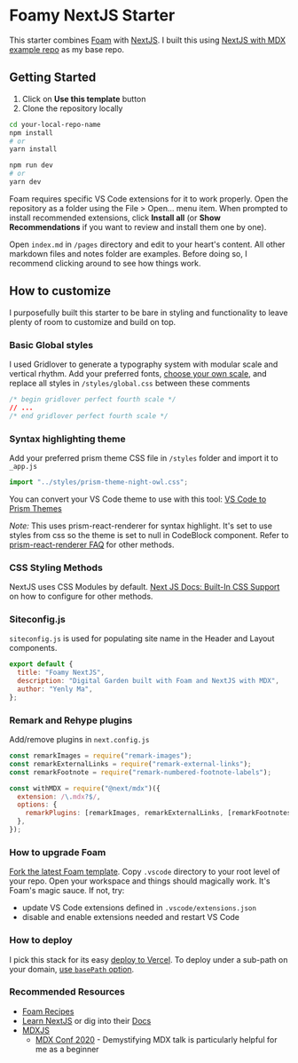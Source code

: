# Foamy NextJS Starter

This starter combines [Foam](https://foambubble.github.io/foam) with [NextJS](https://nextjs.org). I built this using [NextJS with MDX example repo](https://github.com/vercel/next.js/tree/canary/examples/with-mdx) as my base repo.

## Getting Started

1. Click on **Use this template** button
2. Clone the repository locally

```bash
cd your-local-repo-name
npm install
# or
yarn install

npm run dev
# or
yarn dev
```

Foam requires specific VS Code extensions for it to work properly. Open the repository as a folder using the File > Open... menu item. When prompted to install recommended extensions, click **Install all** (or **Show Recommendations** if you want to review and install them one by one).

Open `index.md` in `/pages` directory and edit to your heart's content. All other markdown files and notes folder are examples. Before doing so, I recommend clicking around to see how things work.

## How to customize

I purposefully built this starter to be bare in styling and functionality to leave plenty of room to customize and build on top.

### Basic Global styles

I used Gridlover to generate a typography system with modular scale and vertical rhythm. Add your preferred fonts, [choose your own scale](https://www.gridlover.net/try), and replace all styles in `/styles/global.css` between these comments

```CSS
/* begin gridlover perfect fourth scale */
// ...
/* end gridlover perfect fourth scale */
```

### Syntax highlighting theme

Add your preferred prism theme CSS file in `/styles` folder and import it to `_app.js`

```javascript
import "../styles/prism-theme-night-owl.css";
```

You can convert your VS Code theme to use with this tool:
[VS Code to Prism Themes](https://prism.dotenv.dev/)

_Note:_ This uses prism-react-renderer for syntax highlight. It's set to use styles from css so the theme is set to null in CodeBlock component. Refer to [prism-react-renderer FAQ](https://github.com/FormidableLabs/prism-react-renderer#faq) for other methods.

### CSS Styling Methods

NextJS uses CSS Modules by default. [Next JS Docs: Built-In CSS Support](https://nextjs.org/docs/basic-features/built-in-css-support) on how to configure for other methods.

### Siteconfig.js

`siteconfig.js` is used for populating site name in the Header and Layout components.

```javascript
export default {
  title: "Foamy NextJS",
  description: "Digital Garden built with Foam and NextJS with MDX",
  author: "Yenly Ma",
};
```

### Remark and Rehype plugins

Add/remove plugins in `next.config.js`

```javascript
const remarkImages = require("remark-images");
const remarkExternalLinks = require("remark-external-links");
const remarkFootnote = require("remark-numbered-footnote-labels");

const withMDX = require("@next/mdx")({
  extension: /\.mdx?$/,
  options: {
    remarkPlugins: [remarkImages, remarkExternalLinks, [remarkFootnotes]],
  },
});
```

### How to upgrade Foam

[Fork the latest Foam template](https://github.com/foambubble/foam-template). Copy `.vscode` directory to your root level of your repo. Open your workspace and things should magically work. It's Foam's magic sauce. If not, try:

- update VS Code extensions defined in `.vscode/extensions.json`
- disable and enable extensions needed and restart VS Code

### How to deploy

I pick this stack for its easy [deploy to Vercel](https://nextjs.org/docs/deployment). To deploy under a sub-path on your domain, [use `basePath` option](https://nextjs.org/docs/api-reference/next.config.js/basepath).

### Recommended Resources

- [Foam Recipes](https://foambubble.github.io/foam/recipes)
- [Learn NextJS](https://nextjs.org/learn/basics/create-nextjs-app) or dig into their [Docs](https://nextjs.org/docs/getting-started)
- [MDXJS](https://mdxjs.com/)
  - [MDX Conf 2020](https://egghead.io/playlists/mdx-conf-3fc2) - Demystifying MDX talk is particularly helpful for me as a beginner
